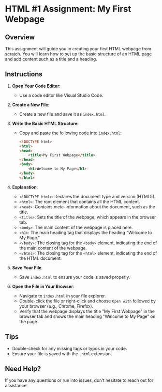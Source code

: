 # HTML #1 Assignment: My First Webpage

## Overview
This assignment will guide you in creating your first HTML webpage from scratch. You will learn how to set up the basic structure of an HTML page and add content such as a title and a heading.

## Instructions

1. **Open Your Code Editor**:
   - Use a code editor like Visual Studio Code. 

2. **Create a New File**:
   - Create a new file and save it as `index.html`.

3. **Write the Basic HTML Structure**:
   - Copy and paste the following code into `index.html`:

     ```html
     <!DOCTYPE html> 
     <html>
     <head>
         <title>My First Webpage</title>
     </head>
     <body>
         <h1>Welcome to My Page</h1>
     </body>
     </html>
     ```

4. **Explanation**:
   - `<!DOCTYPE html>`: Declares the document type and version (HTML5).
   - `<html>`: The root element that contains all the HTML content.
   - `<head>`: Contains meta-information about the document, such as the title.
   - `<title>`: Sets the title of the webpage, which appears in the browser tab.
   - `<body>`: The main content of the webpage is placed here.
   - `<h1>`: The main heading tag that displays the heading "Welcome to My Page."
   - `</body>`: The closing tag for the `<body>` element, indicating the end of the main content of the webpage.
   - `</html>`: The closing tag for the `<html>` element, indicating the end of the HTML document.

5. **Save Your File**:
   - Save `index.html` to ensure your code is saved properly.

6. **Open the File in Your Browser**:
   - Navigate to `index.html` in your file explorer.
   - Double-click the file or right-click and choose `Open with` followed by your browser (e.g., Chrome, Firefox).
   - Verify that the webpage displays the title "My First Webpage" in the browser tab and shows the main heading "Welcome to My Page" on the page.

## Tips
- Double-check for any missing tags or typos in your code.
- Ensure your file is saved with the `.html` extension.

## Need Help?
If you have any questions or run into issues, don't hesitate to reach out for assistance!
